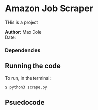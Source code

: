 # Amazon Job Scraper
THis is a project

**Author:** Max Cole <br>
Date: 

### Dependencies

## Running the code
To run, in the terminal:
```
$ python3 scrape.py
```

## Psuedocode

